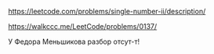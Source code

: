 https://leetcode.com/problems/single-number-ii/description/

https://walkccc.me/LeetCode/problems/0137/

У Федора Меньшикова разбор отсут-т!
